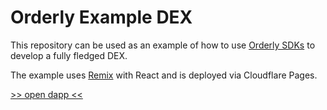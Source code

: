 # Orderly Example DEX

This repository can be used as an example of how to use [Orderly SDKs](https://sdk.orderly.network/) to develop a fully fledged DEX.

The example uses [Remix](https://remix.run/) with React and is deployed via Cloudflare Pages.

[>> open dapp <<](https://orderly-dex.pages.dev/)
